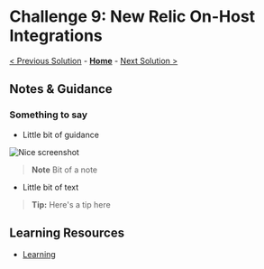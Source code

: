 # Challenge 9: New Relic On-Host Integrations

[< Previous Solution](./Solution-08.md) - **[Home](./README.md)** - [Next Solution >](./Solution-10.md)

## Notes & Guidance

### Something to say
- Little bit of guidance

![Nice screenshot](../Images/07-01-screenshot.png)

>**Note** Bit of a note

- Little bit of text

>**Tip:** Here's a tip here

## Learning Resources
* [Learning](https://learn.microsoft.com/)
